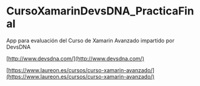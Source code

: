 # CursoXamarinDevsDNA_PracticaFinal
App para evaluación del Curso de Xamarin Avanzado impartido por DevsDNA

[http://www.devsdna.com/](http://www.devsdna.com/)

[https://www.laureon.es/cursos/curso-xamarin-avanzado/](https://www.laureon.es/cursos/curso-xamarin-avanzado/)